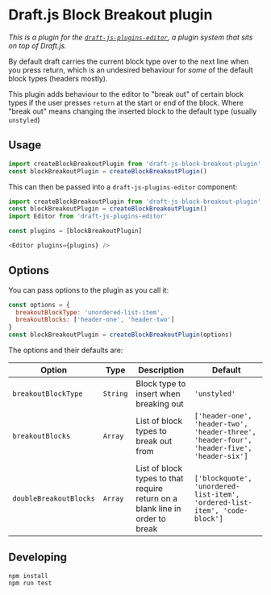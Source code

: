 # Draft.js Block Breakout plugin

*This is a plugin for the [`draft-js-plugins-editor`](https://www.draft-js-plugins.com/), a plugin system that sits on top of Draft.js.*

By default draft carries the current block type over to the next line when you press return, which is an undesired behaviour for _some_ of the default block types (headers mostly).

This plugin adds behaviour to the editor to "break out" of certain block types if the user presses `return` at the start or end of the block. Where "break out" means changing the inserted block to the default type (usually `unstyled`)

## Usage

```js
import createBlockBreakoutPlugin from 'draft-js-block-breakout-plugin'
const blockBreakoutPlugin = createBlockBreakoutPlugin()
```

This can then be passed into a `draft-js-plugins-editor` component:

```js
import createBlockBreakoutPlugin from 'draft-js-block-breakout-plugin'
const blockBreakoutPlugin = createBlockBreakoutPlugin()
import Editor from 'draft-js-plugins-editor'

const plugins = [blockBreakoutPlugin]

<Editor plugins={plugins} />
```

## Options

You can pass options to the plugin as you call it:

```js
const options = {
  breakoutBlockType: 'unordered-list-item',
  breakoutBlocks: ['header-one', 'header-two']
}
const blockBreakoutPlugin = createBlockBreakoutPlugin(options)
```

The options and their defaults are:

| Option | Type | Description | Default |
| --- | --- | --- | --- |
| `breakoutBlockType` | `String` | Block type to insert when breaking out | `'unstyled'`
| `breakoutBlocks` | `Array` | List of block types to break out from | `['header-one', 'header-two', 'header-three', 'header-four', 'header-five', 'header-six']`
| `doubleBreakoutBlocks` | `Array` | List of block types to that require return on a blank line in order to break | `['blockquote', 'unordered-list-item', 'ordered-list-item', 'code-block']`

## Developing

```
npm install
npm run test
```
